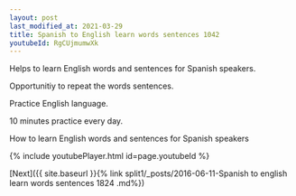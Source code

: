 ```yaml
---
layout: post
last_modified_at: 2021-03-29
title: Spanish to English learn words sentences 1042 
youtubeId: RgCUjmumwXk
---
```

 
 
Helps to learn English words and sentences for Spanish speakers.

Opportunitiy to repeat the words sentences. 

Practice English language. 
 
10 minutes practice every day. 
 
How to learn English words and sentences for Spanish speakers 
 
{% include youtubePlayer.html id=page.youtubeId %}
 
 
[Next]({{ site.baseurl }}{% link  split1/_posts/2016-06-11-Spanish to english learn words sentences 1824 .md%})
 
